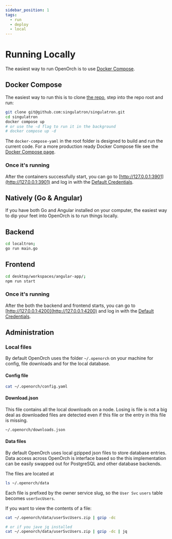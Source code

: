```yaml
---
sidebar_position: 1
tags:
  - run
  - deploy
  - local
---
```


# Running Locally

The easiest way to run OpenOrch is to use [Docker Compose](https://docs.docker.com/compose/install/).

## Docker Compose

The easiest way to run this is to clone [the repo](https://github.com/singulatron/singulatron), step into the repo root and run:

```sh
git clone git@github.com:singulatron/singulatron.git
cd singulatron
docker compose up
# or use the -d flag to run it in the background
# docker compose up -d
```

The `docker-compose-yaml` in the root folder is designed to build and run the current code. For a more production ready Docker Compose file see the [Docker Compose page](./docker-compose/).

### Once it's running

After the containers successfully start, you can go to [http://127.0.0.1:3901](http://127.0.0.1:3901) and log in with the [Default Credentials](/docs/running/using#default-credentials).

## Natively (Go & Angular)

If you have both Go and Angular installed on your computer, the easiest way to dip your feet into OpenOrch is to run things locally.

## Backend

```bash
cd localtron;
go run main.go
```

## Frontend

```bash
cd desktop/workspaces/angular-app/;
npm run start
```

### Once it's running

After the both the backend and frontend starts, you can go to [http://127.0.0.1:4200](http://127.0.0.1:4200) and log in with the [Default Credentials](/docs/running/using#default-credentials).

## Administration

### Local files

By default OpenOrch uses the folder `~/.openorch` on your machine for config, file downloads and for the local database.

#### Config file

```bash
cat ~/.openorch/config.yaml
```

#### Download.json

This file contains all the local downloads on a node. Losing is file is not a big deal as downloaded files are detected even if this file or the entry in this file is missing.

```bash
~/.openorch/downloads.json
```

#### Data files

By default OpenOrch uses local gzipped json files to store database entries. Data access across OpenOrch is interface based so the this implementation can be easily swapped out for PostgreSQL and other database backends.

The files are located at

```bash
ls ~/.openorch/data
```

Each file is prefixed by the owner service slug, so the `User Svc` `users` table becomes `userSvcUsers`.

If you want to view the contents of a file:

```bash
cat ~/.openorch/data/userSvcUsers.zip | gzip -dc

# or if you jave jq installed
cat ~/.openorch/data/userSvcUsers.zip | gzip -dc | jq
```
